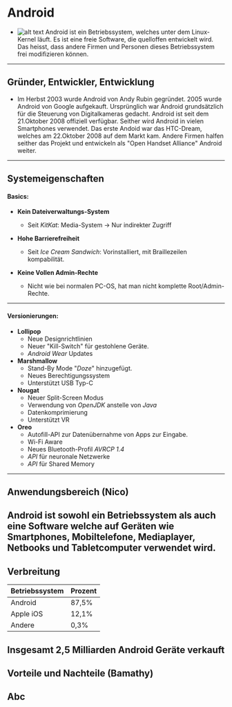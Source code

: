 # Android
* ![alt text](http://dc942d419843af05523b-ff74ae13537a01be6cfec5927837dcfe.r14.cf1.rackcdn.com/wp-content/uploads/Android-logo.png)
Android ist ein Betriebssystem, welches unter dem Linux-Kernel läuft. Es ist eine freie Software, die quelloffen entwickelt wird. Das heisst, dass andere Firmen und Personen dieses Betriebssystem frei modifizieren können.
---
## Gründer, Entwickler, Entwicklung
* Im Herbst 2003 wurde Android von Andy Rubin gegründet. 2005 wurde Android von Google aufgekauft. Ursprünglich war Android grundsätzlich für die Steuerung von Digitalkameras gedacht. Android ist seit dem 21.Oktober 2008 offiziell verfügbar. Seither wird Android in vielen Smartphones verwendet. Das erste Andoid war das HTC-Dream, welches am 22.Oktober 2008 auf dem Markt kam. Andere Firmen halfen seither das Projekt und entwickeln als "Open Handset Alliance" Android weiter.
---
## Systemeigenschaften

#### Basics:

* **Kein Dateiverwaltungs-System**
  * Seit *KitKat*: Media-System → Nur indirekter Zugriff

* **Hohe Barrierefreiheit**
  * Seit *Ice Cream Sandwich*: Vorinstalliert, mit Braillezeilen kompabilität.

* **Keine Vollen Admin-Rechte**
  * Nicht wie bei normalen PC-OS, hat man nicht komplette Root/Admin-Rechte.
---
#### Versionierungen:

* **Lollipop**  
  * Neue Designrichtlinien
  * Neuer "Kill-Switch" für gestohlene Geräte.  
  * *Android Wear* Updates
* **Marshmallow**
  * Stand-By Mode "*Doze*" hinzugefügt.
  * Neues Berechtigungssystem
  * Unterstützt USB Typ-C
* **Nougat**
  * Neuer Split-Screen Modus
  * Verwendung von *OpenJDK* anstelle von *Java*
  * Datenkomprimierung
  * Unterstützt VR
* **Oreo**
  * Autofill-API zur Datenübernahme von Apps zur Eingabe.
  * Wi-Fi Aware
  * Neues Bluetooth-Profil *AVRCP 1.4*
  * *API* für neuronale Netzwerke
  * *API* für Shared Memory
---
## Anwendungsbereich (Nico)
Android ist sowohl ein Betriebssystem als auch eine Software welche auf Geräten wie Smartphones, Mobiltelefone, Mediaplayer, Netbooks und Tabletcomputer verwendet wird.
---
## Verbreitung
| Betriebssystem | Prozent |
|----------------|---------|
| Android        | 87,5%   |
| Apple iOS      | 12,1%   |
| Andere         | 0,3%    |
Insgesamt 2,5 Milliarden Android Geräte verkauft
---
## Vorteile und Nachteile (Bamathy)
Abc
---
